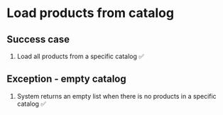 # Load products from catalog

## Success case

1. Load all products from a specific catalog ✅

## Exception - empty catalog

1. System returns an empty list when there is no products in a specific catalog ✅

<!-- 
## Exception - load fail

1. System returns a 'fail loading products' error 
-->

